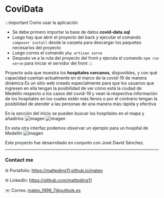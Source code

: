 # CoviData

:::important Como usar la aplicación
-	Se debe primero importar la base de datos **covid-data.sql**
- Luego hay que abrir el proyecto del back y ejecutar el comando `composer install` desde la carpeta para descargar los paquetes necesarios del proyecto
- Luego corres el comando `php artisan serve` 
- Después ve a la ruta del proyecto del front y ejecuta el comando `npm run serve` para iniciar el servidor del front 
:::


Proyecto aula que muestra los **hospitales cercanos**, disponibles, y con qué capacidad cuentan actualmente en el marco de la covid-19 de manera dinámica
Es un sitio web creado especialmente para que los usuarios que ingresen en ella tengan la posibilidad de ver cómo está la ciudad de Medellín respecto a los casos del covid-19 y vean la respectiva información de los hospitales en los cuales estén más llenos o por el contrario tengan la posibilidad de atender a las personas de una manera más rápida y efectiva

En la sección del inicio se pueden buscar los hospitales en el mapa y añadirlos
![imagen](https://res.cloudinary.com/drbotbbjb/image/upload/v1653759779/Screenshot_105_cediur.png)
![imagen](https://res.cloudinary.com/drbotbbjb/image/upload/v1653759781/Screenshot_106_ybn2ab.png)

En esta otra interfaz podemos observar un ejemplo para un hospital de Medellín
![imagen](https://res.cloudinary.com/drbotbbjb/image/upload/v1653759781/Screenshot_107_aazvz9.png)

Este proyecto fue desarrollado en conjunto con José David Sánchez. 


---

### Contact me
 
🌐 Portafolio: https://mattpding11.github.io/mateo 
  
🌐 LinkedIn: https://github.com/mattpding11
  
✉️ Correo: mateo_1999_7@outlook.es

